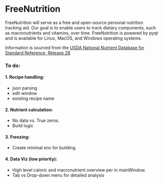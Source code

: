 # FreeNutrition

FreeNutrition will serve as a free and open-source personal nutrition tracking aid. Our goal is to enable users to track dietary
components, such as macronutrients and vitamins, over time. FreeNutrition is powered by pyqt and is available for Linux, MacOS, and Windows operating systems.

Information is sourced from the [USDA National Nutrient Database for Standard Reference, Release 28](https://www.ars.usda.gov/northeast-area/beltsville-md-bhnrc/beltsville-human-nutrition-research-center/methods-and-application-of-food-composition-laboratory/mafcl-site-pages/sr17-sr28/).

### To do:
#### 1. Recipe handling:
* json parsing
* edit window
* existing recipe name

#### 2. Nutrient calculation:
* No data vs. True zeros. 
* Build logic

#### 3. Freezing:
* Create minimal env for building.

#### 4. Data Viz (low priority):
* High level caloric and macronutrient overview per in mainWindow.
* Tab vs Drop-down menu for detailed analysis
